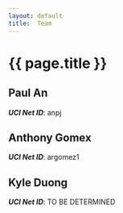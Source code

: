 ```yaml
---
layout: default
title:  Team
---
```


# {{ page.title }}


## Paul An
***UCI Net ID***: anpj

## Anthony Gomex
***UCI Net ID***: argomez1

## Kyle Duong
***UCI Net ID***: TO BE DETERMINED
